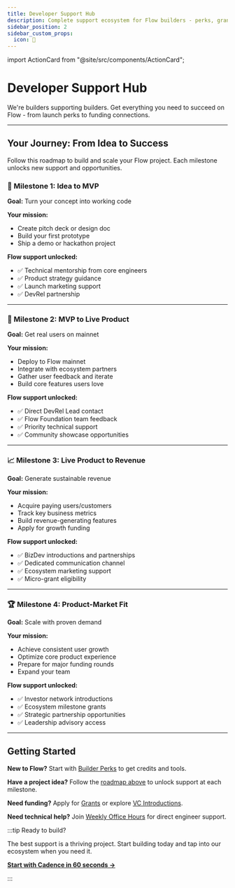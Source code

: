 ```yaml
---
title: Developer Support Hub
description: Complete support ecosystem for Flow builders - perks, grants, funding, and expert guidance
sidebar_position: 2
sidebar_custom_props:
  icon: 🚀
---
```


import ActionCard from "@site/src/components/ActionCard";

# Developer Support Hub

We're builders supporting builders. Get everything you need to succeed on Flow - from launch perks to funding connections.

<div className="grid grid-cols-1 md:grid-cols-2 lg:grid-cols-3 gap-6 mt-8">

<ActionCard
  heading="Weekly Office Hours"
  description="Direct access to Flow core engineers. Technical support, architecture guidance, and business mentorship."
  icon="dev-office-hours"
  iconColor="white"
  cardColor="black"
  href="https://calendar.google.com/calendar/u/0/embed?src=c_47978f5cd9da636cadc6b8473102b5092c1a865dd010558393ecb7f9fd0c9ad0@group.calendar.google.com"
  target="_blank"
/>

<ActionCard
  heading="Community Discord"
  description="24/7 peer support. Active channels for dev questions, Cadence, EVM, and project showcases."
  icon="flow-client-library"
  iconColor="white"
  cardColor="black"
  href="https://discord.gg/flow"
  target="_blank"
/>

<ActionCard
  heading="Builder Perks"
  description="Credits and tools from ecosystem partners. Builder Gas Subsidy, Alchemy credits, QuickNode $100, and more."
  icon="builder-credits"
  iconColor="white"
  cardColor="black"
  href="builder-perks"
/>

<ActionCard
  heading="Grants & Funding"
  description="GrantDAO Program and Ecosystem Grants with 50k+ FLOW per round. Multiple opportunities for different stages."
  icon="grants"
  iconColor="white"
  cardColor="black"
  href="grants"
/>

<ActionCard
  heading="VC Introductions"
  description="Warm introductions to trusted investors. 500% higher success rate with Flow ecosystem expertise."
  icon="vcs-&-funds"
  iconColor="white"
  cardColor="black"
  href="vcs-and-funds"
/>

</div>

---

## Your Journey: From Idea to Success

Follow this roadmap to build and scale your Flow project. Each milestone unlocks new support and opportunities.

### 🚀 Milestone 1: Idea to MVP
**Goal:** Turn your concept into working code

**Your mission:**
- Create pitch deck or design doc
- Build your first prototype
- Ship a demo or hackathon project

**Flow support unlocked:**
- ✅ Technical mentorship from core engineers
- ✅ Product strategy guidance  
- ✅ Launch marketing support
- ✅ DevRel partnership

---

### 🎯 Milestone 2: MVP to Live Product
**Goal:** Get real users on mainnet

**Your mission:**
- Deploy to Flow mainnet
- Integrate with ecosystem partners
- Gather user feedback and iterate
- Build core features users love

**Flow support unlocked:**
- ✅ Direct DevRel Lead contact
- ✅ Flow Foundation team feedback
- ✅ Priority technical support
- ✅ Community showcase opportunities

---

### 📈 Milestone 3: Live Product to Revenue
**Goal:** Generate sustainable revenue

**Your mission:**
- Acquire paying users/customers
- Track key business metrics
- Build revenue-generating features
- Apply for growth funding

**Flow support unlocked:**
- ✅ BizDev introductions and partnerships
- ✅ Dedicated communication channel
- ✅ Ecosystem marketing support
- ✅ Micro-grant eligibility

---

### 🏆 Milestone 4: Product-Market Fit
**Goal:** Scale with proven demand

**Your mission:**
- Achieve consistent user growth
- Optimize core product experience
- Prepare for major funding rounds
- Expand your team

**Flow support unlocked:**
- ✅ Investor network introductions
- ✅ Ecosystem milestone grants
- ✅ Strategic partnership opportunities
- ✅ Leadership advisory access

---

## Getting Started

**New to Flow?** Start with [Builder Perks](builder-perks) to get credits and tools.

**Have a project idea?** Follow the [roadmap above](#your-journey-from-idea-to-success) to unlock support at each milestone.

**Need funding?** Apply for [Grants](grants) or explore [VC Introductions](vcs-and-funds).

**Need technical help?** Join [Weekly Office Hours](https://calendar.google.com/calendar/u/0/embed?src=c_47978f5cd9da636cadc6b8473102b5092c1a865dd010558393ecb7f9fd0c9ad0@group.calendar.google.com) for direct engineer support.

:::tip Ready to build?

The best support is a thriving project. Start building today and tap into our ecosystem when you need it.

**[Start with Cadence in 60 seconds →](https://run.dnz.dev/)**

:::
